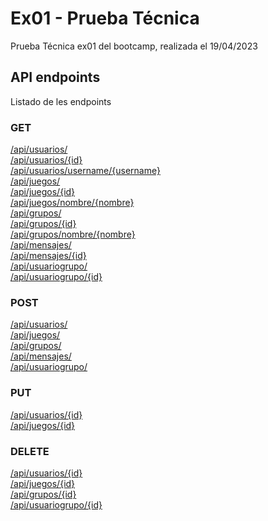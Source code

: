 # Ex01 - Prueba Técnica
Prueba Técnica ex01 del bootcamp, realizada el 19/04/2023

## API endpoints

Listado de les endpoints

### GET
[/api/usuarios/](#get-apiusuarios) <br/>
[/api/usuarios/{id}](#get-apiusuarios) <br/>
[/api/usuarios/username/{username}](#get-apiusuarios-username) <br/>
[/api/juegos/](#get-apijuegos) <br/>
[/api/juegos/{id}](#get-apijuegos-id) <br/>
[/api/juegos/nombre/{nombre}](#get-apijuegos-nombre) <br/>
[/api/grupos/](#get-apigrupos) <br/>
[/api/grupos/{id}](#get-apigrupos-id) <br/>
[/api/grupos/nombre/{nombre}](#get-apigrupos-nombre) <br/>
[/api/mensajes/](#get-apimensajes) <br/>
[/api/mensajes/{id}](#get-apimensajes-id) <br/>
[/api/usuariogrupo/](#get-apiusuariogrupo) <br/>
[/api/usuariogrupo/{id}](#get-apiusuariogrupo-id) <br/>

### POST
[/api/usuarios/](#post-apiusuarios) <br/>
[/api/juegos/](#post-apijuegos) <br/>
[/api/grupos/](#post-apigrupos) <br/>
[/api/mensajes/](#post-apimensajes) <br/>
[/api/usuariogrupo/](#post-apiusuariogrupo) <br/>

### PUT
[/api/usuarios/{id}](#put-apiusuarios) <br/>
[/api/juegos/{id}](#put-apijuegos-id) <br/>

### DELETE
[/api/usuarios/{id}](#delete-apiusuarios) <br/>
[/api/juegos/{id}](#delete-apijuegos-id) <br/>
[/api/grupos/{id}](#delete-apigrupos-id) <br/>
[/api/usuariogrupo/{id}](#delete-apiusuariogrupo-id) <br/>
